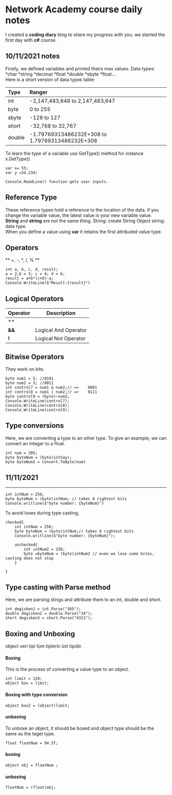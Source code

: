 
# Network Academy course daily notes
I created a **coding diary** blog to share my progress with you. we started the first day with **c#** course.
## 10/11/2021 notes
Firstly, we defined variables and printed theirs max values.
Data types: *char *string  *decimal  *float  *double *sbyte  *float...<br />
Here is a short version of data types table:<br/>


| Type | Ranger | 
| :------ |:--- |
| int | -2,147,483,648 to 2,147,483,647 |
| byte | 0 to 255 |
| sbyte | -128 to 127 |
| short | -32,768 to 32,767 |
| double | -1.79769313486232E+308 to 1.79769313486232E+308 |

To learn the type of a variable use GetType() method for instance x.GetType()
~~~
var x= 55;
var y =34.23d; 

Console.ReadLine() function gets user inputs.
~~~

## Reference Type
These reference types hold a reference to the location of the data.
if you change the variable value, the latest value is your new variable value.<br />
**String** and **string** are not the same thing. String:  create String Object
string: data type.<br /> When you define a value using **var** it retains the first attributed value type.


## Operators

** +, -, *, /, % **

~~~
int a, b, c, d, result;
a = 2;b = 3; c = 4; d = 6;
result = a+b*(c+d)-a;
Console.WriteLine($"Result:{result}")
~~~


## Logical Operators
 

Operator | Description
------------ | -------------
**||** |  Logical Or Operator
**&&** | Logical And Operator
**!** | Logical Not Operator 

## Bitwise Operators
They work on bits.

~~~
byte num1 = 5; //0101
byte num2 = 3; //0011
int control7 = num1 & num2;// =>    0001
int control8 = num1 | num2;// =>    0111
byte control9 = (byte)~num2;
Console.WriteLine(control7);
Console.WriteLine(control8);
Console.WriteLine(control9);
~~~

## Type conversions
Here, we are converting a type to an other type. To give an example, we can convert an integer to a float.

~~~
int num = 305;
byte byteNum = (byte)intSayi;
byte byteNum2 = Convert.ToByte(num)
~~~

## 11/11/2021
-------------------------------------------------------------
~~~
int intNum = 256;
byte byteNum = (byte)intNum; // takes 8 rightest bits 
Console.writline($"byte number: {byteNum}")
~~~
To avoid loses during type casting,
~~~
checked{
    int intNum = 256;
    byte byteNum = (byte)intNum;// takes 8 rightest bits 
    Console.writline($"byte number: {byteNum}");

    unchecked{
        int ıntNum2 = 256;
        byte =byteNum = (byte)intNum2 // even we lose some bites, casting does not stop
    }

} 
~~~

## Type casting with Parse method
Here, we are parsing stings and attribute them to an int, double and short.
~~~
int degisken1 = int.Parse("365");
double degisken2 = double.Parse("34");
short degisken3 = short.Parse("4321");
~~~

## Boxing and Unboxing
object  veri tipi tüm tiplerin üst tipidir.
#### Boxing
This is the process of converting  a value type to an object.

~~~
int limit = 120;
object box = limit;
~~~
#### Boxing with type conversion
~~~
object box2 = (object)limit;
~~~
#### unboxing
To unboxe an object, it should be boxed and object type should be the same as the taget type.

~~~
float floatNum = 94.5f;
~~~
#### boxing
~~~
object obj = floatNum ;
~~~
#### unboxing
~~~
floatNum = (float)obj;
~~~
